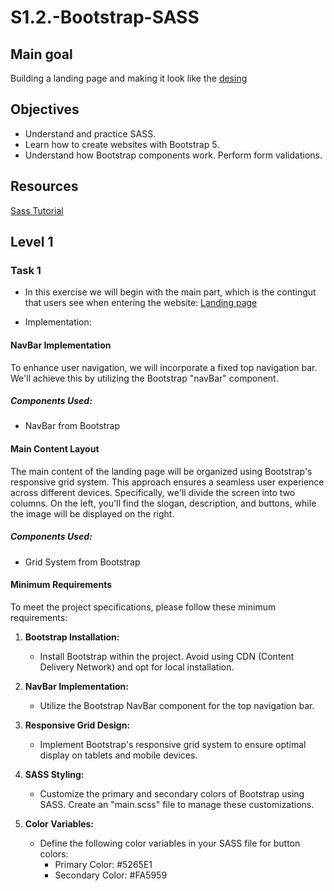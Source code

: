 # S1.2.-Bootstrap-SASS
## Main goal
Building a landing page and making it look like the [desing](https://github.com/anderson92zolis/S1.2.-Bootstrap-SASS/blob/main/Recursos%20projecte%20sprint%201.2/Dise%C3%B1o/desktop-design.jpg)


## Objectives 
* Understand and practice SASS.
* Learn how to create websites with Bootstrap 5.
* Understand how Bootstrap components work. Perform form validations.

## Resources

[Sass Tutorial](https://www.w3schools.com/sass/)


## Level 1
### Task 1
* In this exercise we will begin with the main part, which is the contingut that users see when entering the website: [Landing page](https://github.com/anderson92zolis/S1.2.-Bootstrap-SASS/blob/main/Recursos%20projecte%20sprint%201.2/Dise%C3%B1o/desktop-active-states.jpg)

* Implementation:

#### NavBar Implementation

To enhance user navigation, we will incorporate a fixed top navigation bar. We'll achieve this by utilizing the Bootstrap "navBar" component.

##### Components Used:
- NavBar from Bootstrap

#### Main Content Layout

The main content of the landing page will be organized using Bootstrap's responsive grid system. This approach ensures a seamless user experience across different devices. Specifically, we'll divide the screen into two columns. On the left, you'll find the slogan, description, and buttons, while the image will be displayed on the right.

##### Components Used:
- Grid System from Bootstrap

#### Minimum Requirements

To meet the project specifications, please follow these minimum requirements:

1. **Bootstrap Installation:**
   - Install Bootstrap within the project. Avoid using CDN (Content Delivery Network) and opt for local installation.

2. **NavBar Implementation:**
   - Utilize the Bootstrap NavBar component for the top navigation bar.

3. **Responsive Grid Design:**
   - Implement Bootstrap's responsive grid system to ensure optimal display on tablets and mobile devices.

4. **SASS Styling:**
   - Customize the primary and secondary colors of Bootstrap using SASS. Create an "main.scss" file to manage these customizations.

5. **Color Variables:**
   - Define the following color variables in your SASS file for button colors:
      - Primary Color: #5265E1
      - Secondary Color: #FA5959




